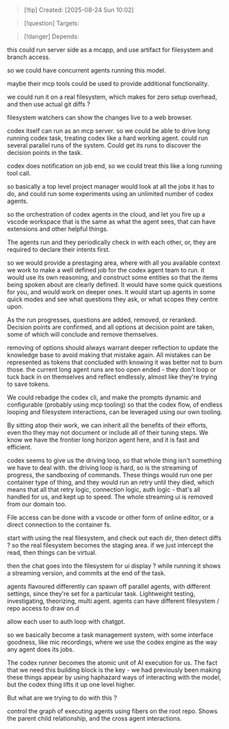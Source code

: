 
>[!tip] Created: [2025-08-24 Sun 10:02]

>[!question] Targets: 

>[!danger] Depends: 

this could run server side as a mcapp, and use artifact for filesystem and branch access.

so we could have concurrent agents running this model.

maybe their mcp tools could be used to provide additional functionality.

we could run it on a real filesystem, which makes for zero setup overhead, and then use actual git diffs ?

filesystem watchers can show the changes live to a web browser.

codex itself can run as an mcp server.
so we could be able to drive long running codex task, treating codex like a hard working agent.
could run several parallel runs of the system.
Could get its runs to discover the decision points in the task.

codex does notification on job end, so we could treat this like a long running tool call.

so basically a top level project manager would look at all the jobs it has to do, and could run some experiments using an unlimited number of codex agents.

so the orchestration of codex agents in the cloud, and let you fire up a vscode workspace that is the same as what the agent sees, that can have extensions and other helpful things.

The agents run and they periodically check in with each other, or, they are required to declare their intents first.

so we would provide a prestaging area, where with all you available context we work to make a well defined job for the codex agent team to run.  it would use its own reasoning, and construct some entities so that the items being spoken about are clearly defined.  It would have some quick questions for you, and would work on deeper ones.  It would start up agents in some quick modes and see what questions they ask, or what scopes they centre upon.

As the run progresses, questions are added, removed, or reranked.
Decision points are confirmed, and all options at decision point are taken, some of which will conclude and remove themselves.

removing of options should always warrant deeper reflection to update the knowledge base to avoid making that mistake again.
All mistakes can be represented as tokens that concluded with knowing it was better not to burn those.
the current long agent runs are too open ended - they don't loop or tuck back in on themselves and reflect endlessly, almost like they're trying to save tokens.

We could rebadge the codex cli, and make the prompts dynamic and configurable (probably using mcp tooling) so that the codex flow, of endless looping and filesystem interactions, can be leveraged using our own tooling.

By sitting atop their work, we can inherit all the benefits of their efforts, even tho they may not document or include all of their tuning steps.  We know we have the frontier long horizon agent here, and it is fast and efficient.

codex seems to give us the driving loop, so that whole thing isn't something we have to deal with.
the driving loop is hard, so is the streaming of progress, the sandboxing of commands.
These things would run one per container type of thing, and they would run an retry until they died, which means that all that retry logic, connection logic, auth logic - that's all handled for us, and kept up to speed.  The whole streaming ui is removed from our domain too.

File access can be done with a vscode or other form of online editor, or a direct connection to the container fs.

start with using the real filesystem, and check out each dir, then detect diffs ?
so the real filesystem becomes the staging area.
if we just intercept the read, then things can be virtual.

then the chat goes into the filesystem for ui display ?  while running it shows a streaming version, and commits at the end of the task.

agents flavoured differently can spawn off parallel agents, with different settings, since they're set for a particular task.  Lightweight testing, investigating, theorizing, multi agent.
agents can have different filesystem / repo access to draw on.d

allow each user to auth loop with chatgpt.

so we basically become a task management system, with some interface goodness, like mic recordings, where we use the codex engine as the way any agent does its jobs.

The codex runner becomes the atomic unit of AI execution for us.
The fact that we need this building block is the key - we had previously been making these things appear by using haphazard ways of interacting with the model, but the codex thing lifts it up one level higher.

But what are we trying to do with this ?

control the graph of executing agents using fibers on the root repo.  Shows the parent child relationship, and the cross agent interactions.